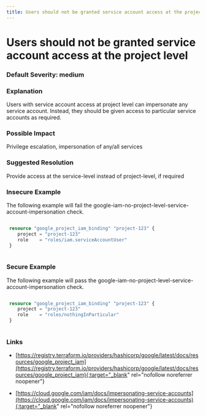 ```yaml
---
title: Users should not be granted service account access at the project level
---
```


# Users should not be granted service account access at the project level

### Default Severity: <span class="severity medium">medium</span>

### Explanation

Users with service account access at project level can impersonate any service account. Instead, they should be given access to particular service accounts as required.

### Possible Impact
Privilege escalation, impersonation of any/all services

### Suggested Resolution
Provide access at the service-level instead of project-level, if required


### Insecure Example

The following example will fail the google-iam-no-project-level-service-account-impersonation check.
```terraform

 resource "google_project_iam_binding" "project-123" {
 	project = "project-123"
 	role    = "roles/iam.serviceAccountUser"
 }
 
```



### Secure Example

The following example will pass the google-iam-no-project-level-service-account-impersonation check.
```terraform

 resource "google_project_iam_binding" "project-123" {
 	project = "project-123"
 	role    = "roles/nothingInParticular"
 }
 			
```



### Links


- [https://registry.terraform.io/providers/hashicorp/google/latest/docs/resources/google_project_iam](https://registry.terraform.io/providers/hashicorp/google/latest/docs/resources/google_project_iam){:target="_blank" rel="nofollow noreferrer noopener"}

- [https://cloud.google.com/iam/docs/impersonating-service-accounts](https://cloud.google.com/iam/docs/impersonating-service-accounts){:target="_blank" rel="nofollow noreferrer noopener"}



